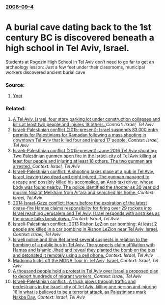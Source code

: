 ### [2006-09-4](/news/2006/09/4/index.md)

#  A burial cave dating back to the 1st century BC is discovered beneath a high school in Tel Aviv, Israel. 

Students at Rogozin High School in Tel Aviv don’t need to go far to get an archeology lesson: Just a few feet under their classrooms, municipal workers discovered ancient burial cave


### Source:

1. [Ynet](http://www.ynetnews.com/articles/0,7340,L-3299730,00.html)

### Related:

1. [A Tel Aviv, Israel, four story parking lot under construction collapses and kills at least two people and injures 18 others. ](/news/2016/09/5/a-tel-aviv-israel-four-story-parking-lot-under-construction-collapses-and-kills-at-least-two-people-and-injures-18-others.md) _Context: Israel, Tel Aviv_
2. [Israeli-Palestinian conflict (2015-present): Israel suspends 83,000 entry permits for Palestinians for Ramadan following a mass shooting in downtown Tel Aviv that killed four and injured 17 people. ](/news/2016/06/9/israeli-palestinian-conflict-2015-present-israel-suspends-83-000-entry-permits-for-palestinians-for-ramadan-following-a-mass-shooting.md) _Context: Israel, Tel Aviv_
3. [Israeli-Palestinian conflict (2015-present): June 2016 Tel Aviv shooting: Two Palestinian gunmen open fire in the Israeli city of Tel Aviv killing at least four people and injuring at least 18 others. The two gunmen are arrested. ](/news/2016/06/8/israeli-palestinian-conflict-2015-present-june-2016-tel-aviv-shooting-two-palestinian-gunmen-open-fire-in-the-israeli-city-of-tel-av.md) _Context: Israel, Tel Aviv_
4. [Israeli-Palestinian conflict: A shooting takes place at a pub in Tel Aviv, Israel, leaving two dead and eight injured. The gunman managed to escape and possibly killed his accomplice, an Arab taxi driver, whose body was found nearby. The police identified the shooter as 30 year old muslim Nisa'at Melkham from Ar'ara and searched his home. ](/news/2016/01/1/israeli-palestinian-conflict-a-shooting-takes-place-at-a-pub-in-tel-aviv-israel-leaving-two-dead-and-eight-injured-the-gunman-managed.md) _Context: Israel, Tel Aviv_
5. [2014 Israel-Gaza conflict: Hours before the expiration of the latest cease-fire Hamas claims responsibility for firing over 29 rockets into Israel reaching Jerusalem and Tel Aviv, Israel responds with airstrikes as the peace talks break down. ](/news/2014/08/19/2014-israel-gaza-conflict-hours-before-the-expiration-of-the-latest-cease-fire-hamas-claims-responsibility-for-firing-over-29-rockets-into.md) _Context: Israel, Tel Aviv_
6. [Israeli-Palestinian conflict:: 2013 Rishon LeZion car bombing: At least 2 people are killed in a car bombing in Rishon LeZion near Tel Aviv, Israel. ](/news/2013/02/28/israeli-palestinian-conflict-2013-rishon-lezion-car-bombing-at-least-2-people-are-killed-in-a-car-bombing-in-rishon-lezion-near-tel-avi.md) _Context: Israel, Tel Aviv_
7. [Israeli police and Shin Bet arrest several suspects in relation to the bombing of a public bus in Tel Aviv. The suspects claim affiliation with Hamas and Islamic Jihad and reveal they planted the bomb on the bus and detonated it remotely using a cell phone. ](/news/2012/11/22/israeli-police-and-shin-bet-arrest-several-suspects-in-relation-to-the-bombing-of-a-public-bus-in-tel-aviv-the-suspects-claim-affiliation-w.md) _Context: Israel, Tel Aviv_
8. [Madonna kicks off the MDNA Tour in Tel Aviv, Israel. ](/news/2012/06/1/madonna-kicks-off-the-mdna-tour-in-tel-aviv-israel.md) _Context: Israel, Tel Aviv_
9. [A thousand people hold a protest in Tel Aviv over Israel's proposed plan to deport hundreds of migrant workers. ](/news/2012/02/25/a-thousand-people-hold-a-protest-in-tel-aviv-over-israel-s-proposed-plan-to-deport-hundreds-of-migrant-workers.md) _Context: Israel, Tel Aviv_
10. [Israeli-Palestinian conflict:: A truck plows through traffic and pedestrians in the Israeli city of Tel Aviv, killing one person and injuring 16 in what is believed to be a terrorist attack, as Palestinians mark Nakba Day.](/news/2011/05/15/israeli-palestinian-conflict-a-truck-plows-through-traffic-and-pedestrians-in-the-israeli-city-of-tel-aviv-killing-one-person-and-injur.md) _Context: Israel, Tel Aviv_
